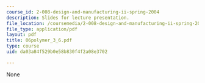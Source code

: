 ```yaml
---
course_id: 2-008-design-and-manufacturing-ii-spring-2004
description: Slides for lecture presentation.
file_location: /coursemedia/2-008-design-and-manufacturing-ii-spring-2004/da03a84f529b0e58b830f4f2a08e3702_06polymer_3_6.pdf
file_type: application/pdf
layout: pdf
title: 06polymer_3_6.pdf
type: course
uid: da03a84f529b0e58b830f4f2a08e3702

---
```

None